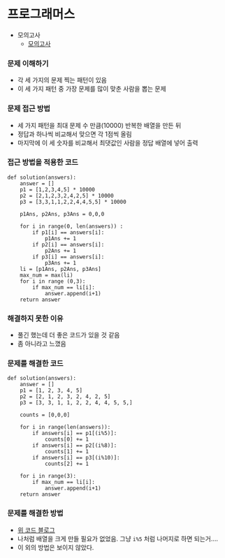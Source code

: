 # 프로그래머스
- 모의고사
  - [모의고사](https://programmers.co.kr/learn/courses/30/lessons/42840)   

### 문제 이해하기
- 각 세 가지의 문제 찍는 패턴이 있음
- 이 세 가지 패턴 중 가장 문제를 많이 맞춘 사람을 뽑는 문제

### 문제 접근 방법
- 세 가지 패턴을 최대 문제 수 만큼(10000) 반복한 배열을 만든 뒤
- 정답과 하나씩 비교해서 맞으면 각 1점씩 올림
- 마지막에 이 세 숫자를 비교해서 최댓값인 사람을 정답 배열에 넣어 출력

### 접근 방법을 적용한 코드
```
def solution(answers):
    answer = []
    p1 = [1,2,3,4,5] * 10000
    p2 = [2,1,2,3,2,4,2,5] * 10000
    p3 = [3,3,1,1,2,2,4,4,5,5] * 10000

    p1Ans, p2Ans, p3Ans = 0,0,0

    for i in range(0, len(answers)) :
        if p1[i] == answers[i]:
            p1Ans += 1
        if p2[i] == answers[i]:
            p2Ans += 1
        if p3[i] == answers[i]:
            p3Ans += 1
    li = [p1Ans, p2Ans, p3Ans]
    max_num = max(li)
    for i in range (0,3):
        if max_num == li[i]:
            answer.append(i+1)    
    return answer
```
### 해결하지 못한 이유
- 풀긴 했는데 더 좋은 코드가 있을 것 같음
- 좀 아니라고 느꼈음

### 문제를 해결한 코드
```
def solution(answers):
    answer = []
    p1 = [1, 2, 3, 4, 5]
    p2 = [2, 1, 2, 3, 2, 4, 2, 5]
    p3 = [3, 3, 1, 1, 2, 2, 4, 4, 5, 5,]

    counts = [0,0,0]
    
    for i in range(len(answers)):
        if answers[i] == p1[(i%5)]:
            counts[0] += 1
        if answers[i] == p2[(i%8)]:
            counts[1] += 1
        if answers[i] == p3[(i%10)]:
            counts[2] += 1
            
    for i in range(3):
        if max_num == li[i]:
            answer.append(i+1)
    return answer
```

### 문제를 해결한 방법
- [위 코드 블로그](https://velog.io/@joygoround/test%EB%AA%A8%EC%9D%98%EA%B3%A0%EC%82%AC-%ED%8C%8C%EC%9D%B4%EC%8D%AC)
- 나처럼 배열을 크게 만들 필요가 없었음. 그냥 `i%5` 처럼 나머지로 하면 되는거....
- 이 외의 방법은 보이지 않았다.